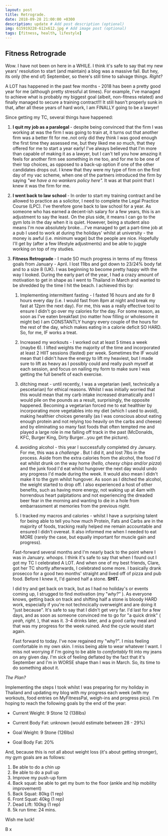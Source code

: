 ```yaml
---
layout: post
title: Retrograde.
date: 2018-09-28 21:00:00 +0300
description: update # Add post description (optional)
img: 615919228-612x612.jpg # Add image post (optional)
tags: [fitness, health, lifestyle]
---
```


## Fitness Retrograde

Wow. I have not been on here in a WHILE. I think it's safe to say that my new years' resolution to start (and maintain) a blog was a massive fail. But hey, its only (the end of) September, so there's still time to salvage things. <i> Right? </i> 

A LOT has happened in the past few months - 2018 has been a pretty good year for me (although pretty stressful at times). For example, I've managed to achieve what is probably my biggest goal (albeit, non-fitness related) and finally managed to secure a training contract!!! It still hasn't properly sunk in that, after all these years of hard work, I am FINALLY going to be a lawyer!

Since getting my TC, several things have happened:

1. <b> I quit my job as a paralegal </b> - despite being convinced that the firm I was working at was the firm I was going to train at, it turns out that another firm was a better fit for me..not only did they think I was good enough the first time they assessed me, but they liked me <i> so </i> much, that they offered for me to start a year early! I've always believed that I'm more than capable of making it as a lawyer, but I can't tell you how amazing it feels for another firm see something in me too, and for me to be one of their top choices, as opposed to a back-up option if one of the other candidates drops out. I knew that they were my type of firm on the first day of my vac scheme, when one of the partners introduced the firm by saying <i> "we have a no wankers policy here". </i>  It was at that point that I knew it was the firm for me.

2. <b> I went back to law school </b> - In order to start my training contract and be allowed to practice as a solicitor, I need to complete the Legal Practice Course (LPC). I've therefore gone back to law school for a year. As someone who has earned a decent-ish salary for a few years, this is an adjustment to say the least. On the plus side, it means I can go to the gym lots in the day when it is quiet. However, being a student also means I'm now absolutely broke....I've managed to get a part-time job at a pub I used to work at during the holidays' whilst at university - the money is awful (i.e. minimum wage) but the people are nice. Hopefully I'll get by (after a few lifestyle adjustments) and be able to juggle working on top of my studies. 

3. <b> Fitness Retrograde </b> - I made SO much progress in terms of my fitness goals from January - April. I lost 11lbs and got down to 23/24% body fat and to a size 8 (UK). I was beginning to become pretty happy with the way I looked. During the early part of the year, I had a crazy amount of motivation to get in shape as I went to Thailand in March and wanted to be shredded by the time I hit the beach. I achieved this by:

    1. Implementing intermittent fasting - I fasted 16 hours and ate for 8 hours every day (i.e. I would fast from 8pm at night and break my fast at 12pm the next day). For me, this was a really effective tool to ensure I didn't go over my calories for the day. For some reason, as soon as I've eaten breakfast (no matter how filling or wholesome it might be) I am CONSTANTLY hungry every couple of the hours for the rest of the day, which makes eating in a calorie deficit SO HARD. So, for me, IF works a treat. 

    2. Increased my workouts - I worked out at least 5 times a week (maybe 6). I lifted weights the majority of the time and incorporated at least 2 HIIT sessions (fasted) per week. Sometimes the IF would mean that I didn't have the energy to lift my heaviest, but I made sure to lift as heavy as I possibly could and really push myself at each session, and focus on nailing my form to make sure I was getting the full benefit of each exercise. 

    3. ditching meat - until recently, I was a vegetarian (well, technically a pescetarian) for ethical reasons. Whilst I was initially worried that this would mean that my carb intake increased dramatically and I would pile on the pounds as a result, surprisingly, the opposite happened. Becoming a vegetarian forced me to eat healthier by incorporating more vegetables into my diet (which I used to avoid), making healthier choices generally (as I was conscious about eating enough protein and not relying too heavily on the carbs and cheese) and by eliminating so many fast foods that often tempted me and played a large role in me falling off track in the past (McDonalds, KFC, Burger King, Dirty Burger...you get the picture). 

    4. avoiding alcohol - this year I successfully completed dry January. For me, this was a <i> challenge </i>. But I did it, and lost 7lbs in the process. Aside from the extra calories from the alcohol, the food I'd eat whilst drunk on the way home (<i>hello, cheesy chips and/or pizza</i>) and the junk food I'd eat whilst hungover the next day would undo any progress I'd made during the week. It would also mean I didn't make it to the gym whilst hungover. As soon as I ditched the alcohol, the weight started to drop off. I also experienced a host of other benefits, such as having more energy, not waking up at 4am with horrendous heart palpitations and not experiencing the dreaded beer fear in the morning and wanting to die in a hole from embarrassment at memories from the previous night. 

    5. I tracked my macros and calories - whilst I have a surprising talent for being able to tell you how much Protein, Fats and Carbs are in the majority of foods, tracking really helped me remain accountable and ensured I didn't overeat. It also informed me when I needed to eat MORE (rarely the case, but equally important for muscle gain and progress).

    Fast-forward several months and I'm nearly back to the point where I was in January. <i> whoops. </i> I think it's safe to say that when I found out I got my TC I celebrated A LOT. And when one of my best friends, Clare, got her TC shortly afterwards, I celebrated some more. I basically drank prosecco for a good two months' straight and lived off of pizza and pub food. Before I knew it, I'd gained half a stone. <b> SHIT. </b>

    I did try and get back on track, but as I had no holiday's or events coming up, I strugged to find motivation (my "<i>why?"</i> ). As everyone knows, getting back on track and shifting half a stone is bloody HARD work, especially if you're not techncically overweight and are doing it "just because". It's safe to say that I didn't get very far. I'd last for a few days, and as soon as someone convinced me to go for "a quick drink" (<i> yeah, right. </i>), that was it. 3-4 drinks later, and a good carby meal and that was my progress for the week ruined. And the cycle would start again.

    Fast forward to today. I've now regained my "why?". I miss feeling comfortable in my own skin. I miss being able to wear whatever I want. I miss not worrying if I'm going to be able to <i> comfortably </i> fit into my jeans on any given day. I'm sick of feeling deflated by the fact that it's September and I'm in WORSE shape than I was in March. So, its time to do something about it. 

<i> The Plan? </i>

Implementing the steps I took whilst I was preparing for my holiday in Thailand and updating my blog with my progress each week (with my workouts, food entries on MyFitnessPal, weigh-ins and progress pics). I'm hoping to reach the following goals by the end of the year:

- Current Weight: 9 Stone 12 (138lbs)

- Current Body Fat: unknown (would estimate between 28 - 29%)

- Goal Weight: 9 Stone (126lbs)

- Goal Body Fat: 20%

And, because this is not all about weight loss (it's about getting stronger), my gym goals are as follows:

1. Be able to do a chin up 
2. Be able to do a pull up
3. Improve my push-up form
4. Back squat: be able to get my bum to the floor (ankle and hip mobility improvement)
5. Back Squat: 80kg (1 rep)
6. Front Squat: 40kg (1 rep)
7. Dead Lift: 100kg (1 rep)
9. 5k run time: 24 mins.


Wish me luck!

B x
